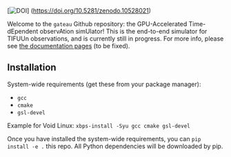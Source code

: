 [![DOI](https://zenodo.org/badge/DOI/10.5281/zenodo.10528021.svg)]
(https://doi.org/10.5281/zenodo.10528021)

Welcome to the `gateau` Github repository:
the GPU-Accelerated Time-dEpendent observAtion simUlator! 
This is the end-to-end simulator for TIFUUn observations,
and is currently still in progress.
For more info, please see
[the documentation pages](https://arend95.github.io/tiempo2/) (to be fixed).

## Installation

System-wide requirements (get these from your package manager):
- `gcc`
- `cmake`
- `gsl-devel`

Example for Void Linux: `xbps-install -Syu gcc cmake gsl-devel`

Once you have installed the system-wide requirements,
you can `pip install -e .` this repo.
All Python dependencies will be downloaded by pip.

<!--

## Testing

We need to test gateau on multiple cuda versions
and multiple python versions.
To achieve this, we have a script that
sets up different envrionments inside Podman containers.

First, you need to acquire the cuda11 and cuda12 images we have
prepared for testing gateau.
These are based on official NVIDIA images, but with
extra dependencies installed to make gateau work.

Download the images from the STRATAL SYSTEMS Docker registry:
```
./podman/test-all.sh 
```

-->


